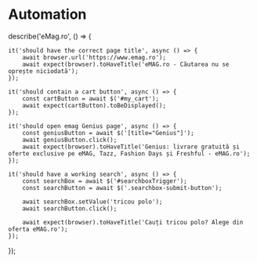 # Automation

describe('eMag.ro', () => {

    it('should have the correct page title', async () => {
        await browser.url('https://www.emag.ro');
        await expect(browser).toHaveTitle('eMAG.ro - Căutarea nu se oprește niciodată');
    });

    it('should contain a cart button', async () => {
        const cartButton = await $('#my_cart');
        await expect(cartButton).toBeDisplayed();
    });

    it('should open emag Genius page', async () => {
        const geniusButton = await $('[title="Genius"]');
        await geniusButton.click();
        await expect(browser).toHaveTitle('Genius: livrare gratuită și oferte exclusive pe eMAG, Tazz, Fashion Days și Freshful - eMAG.ro');
    });

    it('should have a working search', async () => {
        const searchBox = await $('#searchboxTrigger');
        const searchButton = await $('.searchbox-submit-button');
        
        await searchBox.setValue('tricou polo');
        await searchButton.click();

        await expect(browser).toHaveTitle('Cauți tricou polo? Alege din oferta eMAG.ro');
    });


});
